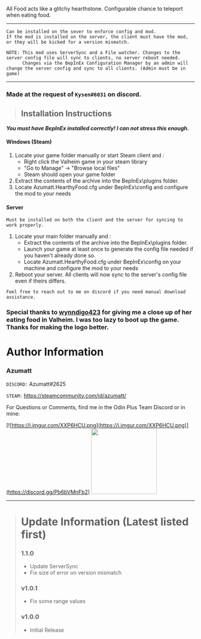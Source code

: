 All Food acts like a glitchy hearthstone. Configurable chance to teleport when eating food.

---

```
Can be installed on the sever to enforce config and mod. 
If the mod is installed on the server, the client must have the mod, or they will be kicked for a version mismatch.

NOTE: This mod uses ServerSync and a File watcher. Changes to the server config file will sync to clients, no server reboot needed.
      Changes via the BepInEx Configuration Manager by an admin will change the server config and sync to all clients. (Admin must be in game)
```

---

### Made at the request of `Kysen#6031` on discord.

> ## Installation Instructions
***You must have BepInEx installed correctly! I can not stress this enough.***

#### Windows (Steam)

1. Locate your game folder manually or start Steam client and :
    * Right click the Valheim game in your steam library
    * "Go to Manage" -> "Browse local files"
    * Steam should open your game folder
2. Extract the contents of the archive into the BepInEx\plugins folder.
3. Locate Azumatt.HearthyFood.cfg under BepInEx\config and configure the mod to your needs

#### Server

`Must be installed on both the client and the server for syncing to work properly.`

1. Locate your main folder manually and :
   * Extract the contents of the archive into the BepInEx\plugins folder.
   * Launch your game at least once to generate the config file needed if you haven't already done so.
   * Locate Azumatt.HearthyFood.cfg under BepInEx\config on your machine and configure the mod to your needs
2. Reboot your server. All clients will now sync to the server's config file even if theirs differs.

`Feel free to reach out to me on discord if you need manual download assistance.`

### Special thanks to [wynndigo423](https://www.twitch.tv/wynndigo423) for giving me a close up of her eating food in Valheim. I was too lazy to boot up the game. Thanks for making the logo better.

# Author Information

### Azumatt

`DISCORD:` Azumatt#2625

`STEAM:` https://steamcommunity.com/id/azumatt/

For Questions or Comments, find me in the Odin Plus Team Discord or in mine:

[![https://i.imgur.com/XXP6HCU.png](https://i.imgur.com/XXP6HCU.png)](https://discord.gg/Pb6bVMnFb2)
<a href="https://discord.gg/pdHgy6Bsng"><img src="https://i.imgur.com/Xlcbmm9.png" href="https://discord.gg/pdHgy6Bsng" width="175" height="175"></a>

***
> # Update Information (Latest listed first)
> ### 1.1.0
> - Update ServerSync
> - Fix size of error on version mismatch
> ### v1.0.1
> - Fix some range values
> ### v1.0.0
> - Initial Release


